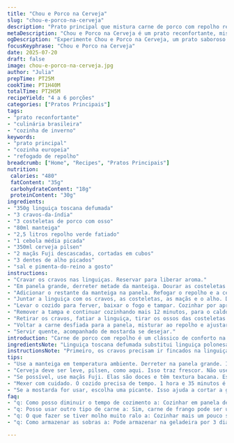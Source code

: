 ```yaml
---
title: "Chou e Porco na Cerveja"
slug: "chou-e-porco-na-cerveja"
description: "Prato principal que mistura carne de porco com repolho refogado e cerveja clara. Salsicha polonesa, costeletas suínas douradas e maçãs dão sabor. Cozinha lenta para carne ficar macia, com toque de alho, cebola e cravo. Redução do molho final concentra o sabor, acompanhamento simples, como mostarda, pode ser servido. Sem ingredientes com glúten, lactose, ovos ou nozes. Versão adaptada com quantidades e ingredientes variados para perfil brasileiro, com passo a passo reorganizado e tempos ajustados."
metaDescription: "Chou e Porco na Cerveja é um prato reconfortante, mistura carne de porco e repolho em cozimento lento com um toque de cerveja pilsen."
ogDescription: "Experimente Chou e Porco na Cerveja, um prato saboroso que combina carne de porco com repolho e maçãs. Cozinhe lentamente para sabor intenso."
focusKeyphrase: "Chou e Porco na Cerveja"
date: 2025-07-20
draft: false
image: chou-e-porco-na-cerveja.jpg
author: "Julia"
prepTime: PT25M
cookTime: PT1H40M
totalTime: PT2H5M
recipeYield: "4 a 6 porções"
categories: ["Pratos Principais"]
tags:
- "prato reconfortante"
- "culinária brasileira"
- "cozinha de inverno"
keywords:
- "prato principal"
- "cozinha europeia"
- "refogado de repolho"
breadcrumb: ["Home", "Recipes", "Pratos Principais"]
nutrition: 
 calories: "480"
 fatContent: "35g"
 carbohydrateContent: "18g"
 proteinContent: "30g"
ingredients:
- "350g linguiça toscana defumada"
- "3 cravos-da-índia"
- "3 costeletas de porco com osso"
- "80ml manteiga"
- "2,5 litros repolho verde fatiado"
- "1 cebola média picada"
- "350ml cerveja pilsen"
- "2 maçãs Fuji descascadas, cortadas em cubos"
- "3 dentes de alho picados"
- "sal e pimenta-do-reino a gosto"
instructions:
- "Cravar os cravos nas linguiças. Reservar para liberar aroma."
- "Em panela grande, derreter metade da manteiga. Dourar as costeletas temperadas com sal e pimenta, cerca de 6 minutos de cada lado. Retirar e reservar."
- "Adicionar o restante da manteiga na panela. Refogar o repolho e a cebola até amaciarem e começarem a dourar levemente. Temperar com sal e pimenta."
- "Juntar a linguiça com os cravos, as costeletas, as maçãs e o alho. Despejar a cerveja por cima, mexer um pouco para misturar."
- "Levar o cozido para ferver, baixar o fogo e tampar. Cozinhar por aproximadamente 1 hora e 35 minutos, mexendo de vez em quando para não grudar."
- "Remover a tampa e continuar cozinhando mais 12 minutos, para o caldo reduzir e espessar."
- "Retirar os cravos, fatiar a linguiça, tirar os ossos das costeletas e desfiar a carne."
- "Voltar a carne desfiada para a panela, misturar ao repolho e ajustar temperos com sal e pimenta."
- "Servir quente, acompanhado de mostarda se desejar."
introduction: "Carne de porco com repolho é um clássico de conforto na Europa, mas tem jeito brasileiro. Gosto puxado da linguiça toscana defumada em vez da kielbassa polonesa. Cerveja pilsen, leve, frescor na equação. Maçã Fuji, doce que conversa muito com o porco gorduroso. Cozimento lento pra carne amolecer, repolho absorvendo sabor. Toque de cravo, mas usar com moderação. Tudo simples, direto, sem frescura. Dia frio, panela no fogo baixo, cheiro na casa. Pode não ser prato pra qualquer dia, mas quando quer comida de alma, é isso aí. Serve com mostarda? Sim, porque porco e mostarda se deram bem desde sempre."
ingredientsNote: "Linguiça toscana defumada substitui linguiça polonesa para toque mais familiar ao paladar brasileiro. Aumentei a manteiga para dar untuosidade ao refogado, ainda mantendo a leveza do prato. Cerveja pilsen foi usada para trazer um sabor suave, não amargar. Maçãs Fuji cortadas em cubos substituem Cortland em fatias; dão textura diferente, mais equilibrada no cozimento. Cravos mantidos, mas em quantidade ajustada para não dominar. Repolho verde preferido para garantir crocância residual. Alho e cebola básicos, nada mirabolante, só reforçando sabor. Trocar ingredientes é parte de adaptar o prato a ingredientes mais acessíveis e do gosto nacional."
instructionsNote: "Primeiro, os cravos precisam ir fincados na linguiça para liberar aroma durante o cozimento. Costeletas devem dourar bem na manteiga para criar sabor, depois repolho é refogado na mesma gordura, aproveitando sabores. Cerveja entra depois que tudo está na panela, para não perder gás e sabor. Tempo de cozimento ligeiramente ajustado - 1 hora e 35 minutos até carne quase se desmanchar, depois mais 12 minutos para reduzir caldo, criar molho mais espesso. No final, retirar ossos e cravos, desfiar carne e misturar tudo de volta - textura importante. Finalizar com tempero a gosto. Essa sequência traz sabor concentrado e textura adequada, sem pressa. Mostarda é opcional, serve para cortar gordura."
tips:
- "Use a manteiga em temperatura ambiente. Derreter na panela grande. Isso ajuda a dourar bem as costeletas. Depois, usar a mesma gordura para o repolho. Sabor se concentra assim. Não pule essa parte."
- "Cerveja deve ser leve, pilsen, como aqui. Isso traz frescor. Não use cervejas escuras. O gosto mudaria. E a receita não ficaria a mesma. O ideal é deixar todo mundo feliz."
- "Se possível, use maçãs Fuji. Elas são doces e têm textura bacana. Essa receita pede cubos. Não faça em fatias. Porque a cocção é diferente. Isso affecta o resultado final."
- "Mexer com cuidado. O cozido precisa de tempo. 1 hora e 35 minutos é vital. Não seja apressado. Deixe tudo acontecendo lentamente. O repolho vai absorver todos os sabores."
- "Se a mostarda for usar, escolha uma picante. Isso ajuda a cortar a gordura do porco. Um contraste de sabores é ideal. E balanceia bem a refeição."
faq:
- "q: Como posso diminuir o tempo de cozimento a: Cozinhar em panela de pressão é uma alternativa. Mas cuidado com a textura. Não pode desmanchar tudo. Se fizer assim, 30 minutos pode ser suficiente."
- "q: Posso usar outro tipo de carne a: Sim, carne de frango pode ser uma opção. Porém, o sabor muda. Não será o mesmo. Isso pode ser uma boa saída."
- "q: O que fazer se tiver molho muito ralo a: Cozinhar mais um pouco sem a tampa. Isso vai reduzir o caldo. Se precisar, adicione um pouco de amido de milho. Mas isso é raro, normalmente o caldo espessa."
- "q: Como armazenar as sobras a: Pode armazenar na geladeira por 3 dias. Use um recipiente bem fechado. Se quiser, pode congelar por 2 meses. Basta esquentar antes de servir."

---
```

